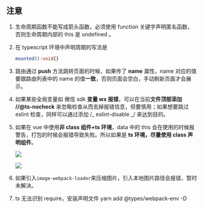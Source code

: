 ## 注意

1. 生命周期函数不能写成箭头函数，必须使用 function 关键字声明匿名函数，否则生命周期内部的 this 是 undefined 。

2. 在 typescript 环境中声明周期的写法是

   ```typescript
   mounted():void{}
   ```

3. 路由通过 **push** 方法跳转页面的时候，如果传了 **name** 属性，name 对应的值要跟路由列表中的 name 的值**一致**，否则页面会空白，手动刷新页面才会展示。

4. 如果某些全局变量如 微信 sdk **变量 wx 报错**，可以在当前**文件顶部添加** **//@ts-nocheck** 来忽略检查从而去掉报错信息，但要慎用；如果想要跳过 eslint 检查，同样可以通过添加 /_ eslint-disable _/ 来达到目的。

5. 如果在 vue 中使用**非 class 组件+ts 环境**，data 中的 this 会在使用的时候报警告，打包的时候会报错导致失败。所以如果是 **ts 环境，尽量使用 class 声明组件**。

   ![](https://upload-images.jianshu.io/upload_images/5644085-061406eefc4755c1.png?imageMogr2/auto-orient/strip%7CimageView2/2/w/1240)

   ![](https://upload-images.jianshu.io/upload_images/5644085-7ee458cde7e38663.png?imageMogr2/auto-orient/strip%7CimageView2/2/w/1240)

6. 如果引入`image-webpack-loader`来压缩图片，引入本地图片路径会报错，暂时未解决。
7. ts 无法识别 require，安装声明文件 yarn add @types/webpack-env -D
